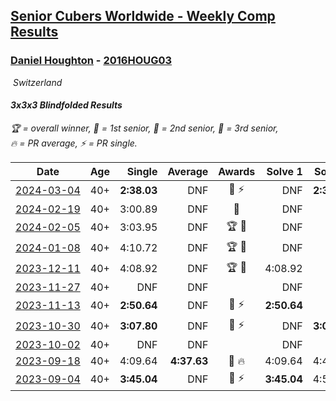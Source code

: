 <style>table {white-space: nowrap;}</style>
<link rel="stylesheet" type="text/css" href="/scw-comp/css/flags.css" />

## [Senior Cubers Worldwide - Weekly Comp Results](/scw-comp/results/)
### [Daniel Houghton](README.md) - [2016HOUG03](https://www.worldcubeassociation.org/persons/2016HOUG03?event=333bf)

<i class="flag flag-CH" />&nbsp;Switzerland

#### 3x3x3 Blindfolded Results

<span style="white-space: nowrap;">🏆 = overall winner</span>, <span style="white-space: nowrap;">🥇 = 1st senior</span>, <span style="white-space: nowrap;">🥈 = 2nd senior</span>, <span style="white-space: nowrap;">🥉 = 3rd senior</span>, <span style="white-space: nowrap;">🔥 = PR average</span>, <span style="white-space: nowrap;">⚡ = PR single</span>.

| Date | Age | Single | Average | Awards | Solve 1 | Solve 2 | Solve 3 | Video |
| :--: | :--: | --: | --: | :--: | --: | --: | --: | :-- |
| [2024-03-04](../../results/2024-03-04/333bf.md) | 40+ | **2:38.03** | DNF | 🥈 ⚡ | DNF | **2:38.03** | DNF | [Desktop](https://www.facebook.com/events/7047318028712556/permalink/7077620195682339) / [Mobile](https://m.facebook.com/events/7047318028712556?view=permalink&id=7077620195682339) |
| [2024-02-19](../../results/2024-02-19/333bf.md) | 40+ | 3:00.89 | DNF | 🥉 | DNF | DNF | 3:00.89 | [Desktop](https://www.facebook.com/events/737259708472058/permalink/741183691412993) / [Mobile](https://m.facebook.com/events/737259708472058?view=permalink&id=741183691412993) |
| [2024-02-05](../../results/2024-02-05/333bf.md) | 40+ | 3:03.95 | DNF | 🏆 🥇 | DNF | DNF | 3:03.95 | [Desktop](https://www.facebook.com/events/402762158875937/permalink/406789871806499) / [Mobile](https://m.facebook.com/events/402762158875937?view=permalink&id=406789871806499) |
| [2024-01-08](../../results/2024-01-08/333bf.md) | 40+ | 4:10.72 | DNF | 🏆 🥇 | DNF | DNF | 4:10.72 | [Desktop](https://www.facebook.com/events/6766717713436597/permalink/6817516968356671) / [Mobile](https://m.facebook.com/events/6766717713436597?view=permalink&id=6817516968356671) |
| [2023-12-11](../../results/2023-12-11/333bf.md) | 40+ | 4:08.92 | DNF | 🏆 🥇 | 4:08.92 | DNF | DNF | [Desktop](https://www.facebook.com/events/1071675940681847/permalink/1076070100242431) / [Mobile](https://m.facebook.com/events/1071675940681847?view=permalink&id=1076070100242431) |
| [2023-11-27](../../results/2023-11-27/333bf.md) | 40+ | DNF | DNF |  | DNF | DNF | DNF | [Desktop](https://www.facebook.com/events/1406322769963909/permalink/1413245132605006) / [Mobile](https://m.facebook.com/events/1406322769963909?view=permalink&id=1413245132605006) |
| [2023-11-13](../../results/2023-11-13/333bf.md) | 40+ | **2:50.64** | DNF | 🥉 ⚡ | **2:50.64** | DNF | DNF | [Desktop](https://www.facebook.com/events/359802903179092/permalink/362818886210827) / [Mobile](https://m.facebook.com/events/359802903179092?view=permalink&id=362818886210827) |
| [2023-10-30](../../results/2023-10-30/333bf.md) | 40+ | **3:07.80** | DNF | 🥉 ⚡ | DNF | **3:07.80** | DNF | [Desktop](https://www.facebook.com/events/1030519728373871/permalink/1035029887922855) / [Mobile](https://m.facebook.com/events/1030519728373871?view=permalink&id=1035029887922855) |
| [2023-10-02](../../results/2023-10-02/333bf.md) | 40+ | DNF | DNF |  | DNF | DNF | DNF | [Desktop](https://www.facebook.com/events/838872687904576/permalink/844813480643830) / [Mobile](https://m.facebook.com/events/838872687904576?view=permalink&id=844813480643830) |
| [2023-09-18](../../results/2023-09-18/333bf.md) | 40+ | 4:09.64 | **4:37.63** | 🥈 🔥 | 4:09.64 | 4:41.20 | 5:02.04 | [Desktop](https://www.facebook.com/events/268121109391896/permalink/270566835813990) / [Mobile](https://m.facebook.com/events/268121109391896?view=permalink&id=270566835813990) |
| [2023-09-04](../../results/2023-09-04/333bf.md) | 40+ | **3:45.04** | DNF | 🥈 ⚡ | **3:45.04** | 4:53.00 | DNF | [Desktop](https://www.facebook.com/events/629375342596936/permalink/633633732171097) / [Mobile](https://m.facebook.com/events/629375342596936?view=permalink&id=633633732171097) |


<!-- Global site tag (gtag.js) - Google Analytics -->
<script async src="https://www.googletagmanager.com/gtag/js?id=UA-86348435-3"></script>
<script>window.dataLayer = window.dataLayer || []; function gtag() {dataLayer.push(arguments);} gtag('js', new Date()); gtag('config', 'UA-86348435-3');</script>
